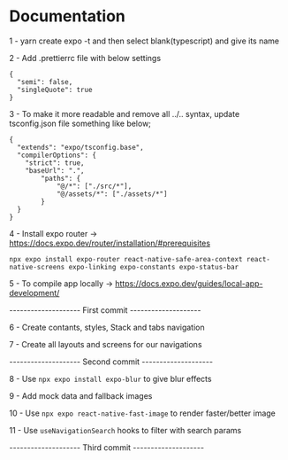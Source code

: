 # Documentation

1 - yarn create expo -t and then select blank(typescript) and give its name

2 - Add .prettierrc file with below settings

```
{
  "semi": false,
  "singleQuote": true
}
```

3 - To make it more readable and remove all ../.. syntax, update tsconfig.json file something like below;

```
{
  "extends": "expo/tsconfig.base",
  "compilerOptions": {
    "strict": true,
    "baseUrl": ".",
		"paths": {
			"@/*": ["./src/*"],
			"@/assets/*": ["./assets/*"]
		}
  }
}
```

4 - Install expo router -> https://docs.expo.dev/router/installation/#prerequisites

```
npx expo install expo-router react-native-safe-area-context react-native-screens expo-linking expo-constants expo-status-bar
```

5 - To compile app locally -> https://docs.expo.dev/guides/local-app-development/

-------------------- First commit --------------------

6 - Create contants, styles, Stack and tabs navigation

7 - Create all layouts and screens for our navigations

-------------------- Second commit --------------------

8 - Use `npx expo install expo-blur` to give blur effects

9 - Add mock data and fallback images

10 - Use `npx expo react-native-fast-image` to render faster/better image

11 - Use `useNavigationSearch` hooks to filter with search params

-------------------- Third commit --------------------
